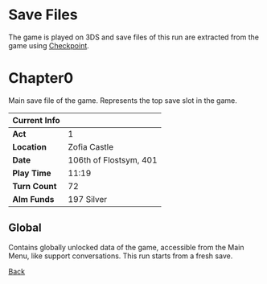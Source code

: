 # Save Files

The game is played on 3DS and save files of this run are extracted from the game using [Checkpoint](https://github.com/FlagBrew/Checkpoint).

# Chapter0

Main save file of the game. Represents the top save slot in the game.

| Current Info   | <!-- -->               |
| -------------- | ---------------------- |
| **Act**        | 1                      |
| **Location**   | Zofia Castle           |
| **Date**       | 106th of Flostsym, 401 |
| **Play Time**  | 11:19                  |
| **Turn Count** | 72                     |
| **Alm Funds**  | 197 Silver             |

## Global

Contains globally unlocked data of the game, accessible from the Main Menu, like support conversations. This run starts from a fresh save.

[Back](../README.md)
